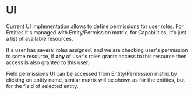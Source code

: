 UI
========

Current UI implementation allows to define permissions for user roles. For Entities it's managed with Entity/Permission matrix, for Capabilities, it's just a list of available resources.

If a user has several roles assigned, and we are checking user's permission to some resource, if **any** of user's roles grants access to this resource then access is also granted to this user.

Field permissions UI can be accessed from Entity/Permission matrix by clicking on entity name, similar matrix will be shown as for the entities, but for the field of selected entity.
